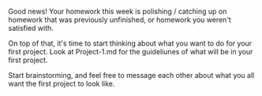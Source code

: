 Good news! Your homework this week is polishing / catching up on homework that was previously unfinished, or homework you weren't satisfied with.

On top of that, it's time to start thinking about what you want to do for your first project. Look at Project-1.md for the guideliunes of what will be in your first project.

Start brainstorming, and feel free to message each other about what you all want the first project to look like.
